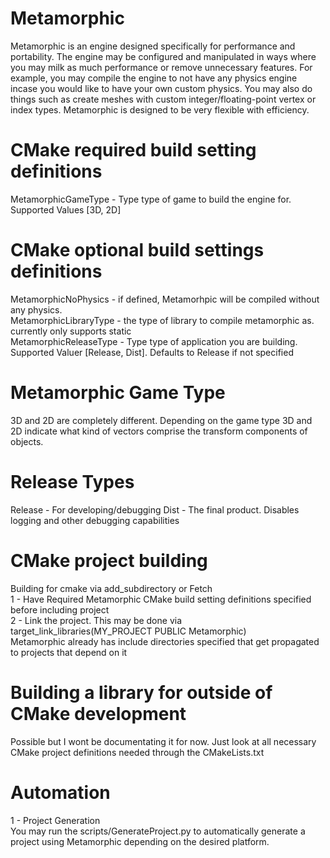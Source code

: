 # Metamorphic
Metamorphic is an engine designed specifically for performance and portability.
The engine may be configured and manipulated in ways where you may milk as much performance or remove unnecessary features.
For example, you may compile the engine to not have any physics engine incase you would like to have your own custom physics.
You may also do things such as create meshes with custom integer/floating-point vertex or index types.
Metamorphic is designed to be very flexible with efficiency.

# CMake required build setting definitions
MetamorphicGameType - Type type of game to build the engine for. Supported Values [3D, 2D]

# CMake optional build settings definitions
MetamorphicNoPhysics - if defined, Metamorhpic will be compiled without any physics.  
MetamorphicLibraryType - the type of library to compile metamorphic as. currently only supports static  
MetamorphicReleaseType - Type type of application you are building. Supported Valuer [Release, Dist].  Defaults to Release if not specified

# Metamorphic Game Type
3D and 2D are completely different. Depending on the game type
3D and 2D indicate what kind of vectors comprise the transform components of objects.

# Release Types
Release - For developing/debugging
Dist - The final product. Disables logging and other debugging capabilities

# CMake project building
Building for cmake via add_subdirectory or Fetch  
1 - Have Required Metamorphic CMake build setting definitions specified before including project  
2 - Link the project. This may be done via   
target_link_libraries(MY_PROJECT PUBLIC Metamorphic)    
Metamorphic already has include directories specified that get propagated to projects that depend on it    

# Building a library for outside of CMake development
Possible but I wont be documentating it for now. Just look at all necessary CMake project definitions needed through the CMakeLists.txt

# Automation
1 - Project Generation  
You may run the scripts/GenerateProject.py to automatically generate a project using Metamorphic 
depending on the desired platform.